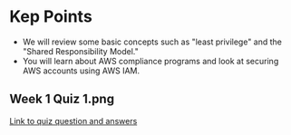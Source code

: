 # Kep Points
* We will review some basic concepts such as "least privilege" and the "Shared Responsibility Model." 
* You will learn about AWS compliance programs and look at securing AWS accounts using AWS IAM.

## Week 1 Quiz 1.png
[Link to quiz question and answers](images/Week_1_Quiz_1.png)



